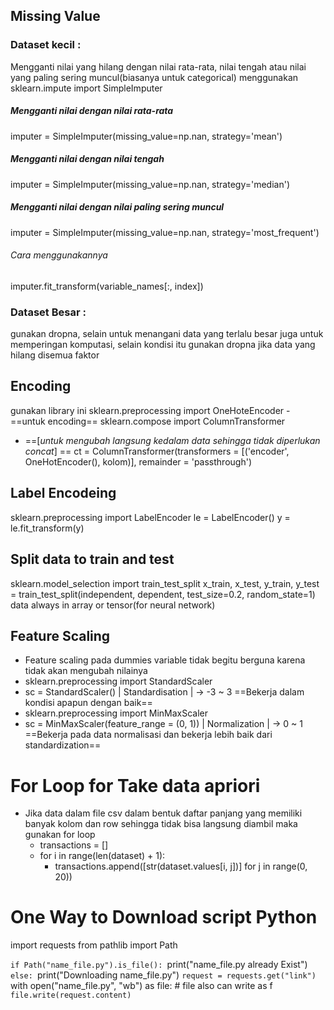 ## Missing Value

### Dataset kecil :
Mengganti nilai yang hilang dengan nilai rata-rata, nilai tengah atau nilai yang paling sering muncul(biasanya untuk categorical) menggunakan 
sklearn.impute import SimpleImputer

##### Mengganti nilai dengan nilai rata-rata
imputer = SimpleImputer(missing_value=np.nan, strategy='mean')

##### Mengganti nilai dengan nilai tengah
imputer = SimpleImputer(missing_value=np.nan, strategy='median')

##### Mengganti nilai dengan nilai paling sering muncul
imputer = SimpleImputer(missing_value=np.nan, strategy='most_frequent')

###### Cara menggunakannya
imputer.fit_transform(variable_names[:, index])

### Dataset Besar :
gunakan dropna, selain untuk menangani data yang terlalu besar juga untuk memperingan komputasi, selain kondisi itu gunakan dropna jika data yang hilang disemua faktor


## Encoding

gunakan library ini
sklearn.preprocessing import OneHoteEncoder 
	- ==untuk encoding==
sklearn.compose import ColumnTransformer 
- ==[*untuk mengubah langsung kedalam data sehingga tidak diperlukan concat*] ==
ct = ColumnTransformer(transformers = [('encoder', OneHotEncoder(), kolom)], remainder = 'passthrough')

## Label Encodeing
sklearn.preprocessing import LabelEncoder
le = LabelEncoder()
y = le.fit_transform(y)

## Split data to train and test
sklearn.model_selection import train_test_split
x_train, x_test, y_train, y_test = train_test_split(independent, dependent, test_size=0.2, random_state=1)
data always in array or tensor(for neural network)

## Feature Scaling
- Feature scaling pada dummies variable tidak begitu berguna karena tidak akan mengubah nilainya
- sklearn.preprocessing import StandardScaler
- sc = StandardScaler()
| Standardisation | -> -3 ~ 3 
==Bekerja dalam kondisi apapun dengan baik==
- sklearn.preprocessing import MinMaxScaler
- sc = MinMaxScaler(feature_range = (0, 1))
| Normalization | -> 0 ~ 1 
==Bekerja pada data normalisasi dan bekerja lebih baik dari standardization==



# For Loop for Take data apriori
- Jika data dalam file csv dalam bentuk daftar panjang yang memiliki banyak kolom dan row sehingga tidak bisa langsung diambil maka gunakan for loop
	- transactions = []
	- for i in range(len(dataset) + 1):
		- transactions.append([str(dataset.values[i, j])] for j in range(0, 20))
# One Way to Download script Python

import requests
from pathlib import Path

`if Path("name_file.py").is_file():
	`print("name_file.py already Exist")
`else:
	`print("Downloading name_file.py")
	`request = requests.get("link")
	`with open("name_file.py", "wb") as file: # file also can write as f
		`file.write(request.content)`